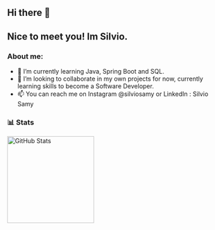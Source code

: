 ## Hi there 👋
## Nice to meet you! Im Silvio.

### About me:

- 🌱 I’m currently learning Java, Spring Boot and SQL.
- 👯 I’m looking to collaborate in my own projects for now, currently learning skills to become a Software Developer.
- 📫 You can reach me on Instagram @silviosamy or LinkedIn : Silvio Samy
  
### 📊 Stats

<p>
  <img 
    align="left" 
    alt="GitHub Stats" 
    height="200" 
    style="padding-right: 10px;" 
    src="https://github-readme-stats.vercel.app/api?username=silviosamy&show_icons=true&theme=apprentice&include_all_commits=true&locale=pt-br" 
  />
</p>
